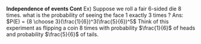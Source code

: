 **Independence of events Cont**
Ex) Suppose we roll a fair 6-sided die 8 times. what is the probability of seeing the face 1 exactly 3 times ?
Ans: $P(E) = {8 \choose 3}(\frac{1}{6})^3(\frac{5}{6})^5$ 
Think of this experiment as flipping a coin 8 times with probability $\frac{1}{6}$ of heads and probability $\frac{5}{6}$ of tails.

